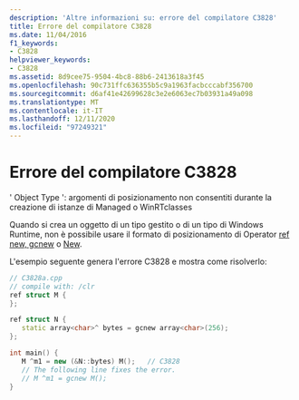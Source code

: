 ```yaml
---
description: 'Altre informazioni su: errore del compilatore C3828'
title: Errore del compilatore C3828
ms.date: 11/04/2016
f1_keywords:
- C3828
helpviewer_keywords:
- C3828
ms.assetid: 8d9cee75-9504-4bc8-88b6-2413618a3f45
ms.openlocfilehash: 90c731ffc636355b5c9a1963facbcccabf356700
ms.sourcegitcommit: d6af41e42699628c3e2e6063ec7b03931a49a098
ms.translationtype: MT
ms.contentlocale: it-IT
ms.lasthandoff: 12/11/2020
ms.locfileid: "97249321"
---
```

# <a name="compiler-error-c3828"></a>Errore del compilatore C3828

' Object Type ': argomenti di posizionamento non consentiti durante la creazione di istanze di Managed o WinRTclasses

Quando si crea un oggetto di un tipo gestito o di un tipo di Windows Runtime, non è possibile usare il formato di posizionamento di Operator [ref new, gcnew](../../extensions/ref-new-gcnew-cpp-component-extensions.md) o [New](../../cpp/new-operator-cpp.md).

L'esempio seguente genera l'errore C3828 e mostra come risolverlo:

```cpp
// C3828a.cpp
// compile with: /clr
ref struct M {
};

ref struct N {
   static array<char>^ bytes = gcnew array<char>(256);
};

int main() {
   M ^m1 = new (&N::bytes) M();   // C3828
   // The following line fixes the error.
   // M ^m1 = gcnew M();
}
```
